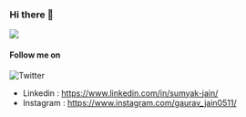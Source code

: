 ### Hi there 👋

![](https://github-readme-stats.vercel.app/api?username=sumyak&show_icons=true&line_height=30)

#### Follow me on
  ![Twitter](https://twitter.com/JainSumyak)
  - Linkedin : https://www.linkedin.com/in/sumyak-jain/
  - Instagram : https://www.instagram.com/gaurav_jain0511/
